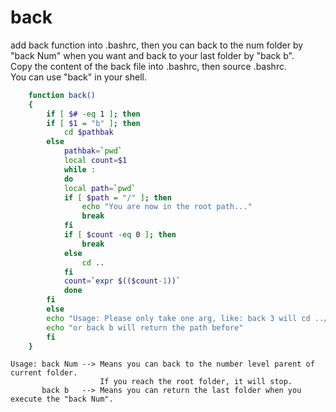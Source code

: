 # back  
add back function into .bashrc, then you can back to the num folder by "back Num" when you want and back to your last folder by "back b".  
Copy the content of the back file into .bashrc, then source .bashrc.   
You can use "back" in your shell.
``` bash
	function back()
	{
	    if [ $# -eq 1 ]; then
		if [ $1 = "b" ]; then
			cd $pathbak
		else
			pathbak=`pwd`
			local count=$1
			while :
			do
			local path=`pwd`
			if [ $path = "/" ]; then
				echo "You are now in the root path..."
				break
			fi
			if [ $count -eq 0 ]; then
				break
			else
				cd ..
			fi
			count=`expr $(($count-1))`
			done
		fi
	    else
		echo "Usage: Please only take one arg, like: back 3 will cd ../../../"
		echo "or back b will return the path before"
	    fi
	}
```
	Usage: back Num --> Means you can back to the number level parent of current folder. 
	                    If you reach the root folder, it will stop.
	       back b   --> Means you can return the last folder when you execute the "back Num".